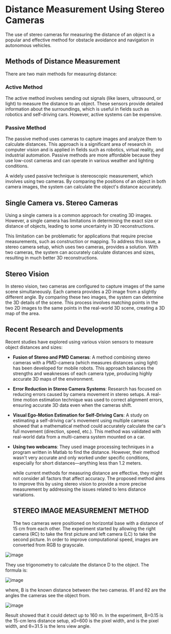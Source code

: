 # Distance Measurement Using Stereo Cameras

The use of stereo cameras for measuring the distance of an object is a popular and effective method for obstacle avoidance and navigation in autonomous vehicles.

## Methods of Distance Measurement

There are two main methods for measuring distance:

### Active Method

The active method involves sending out signals (like lasers, ultrasound, or light) to measure the distance to an object. These sensors provide detailed information about the surroundings, which is useful in fields such as robotics and self-driving cars. However, active systems can be expensive.

### Passive Method

The passive method uses cameras to capture images and analyze them to calculate distances. This approach is a significant area of research in computer vision and is applied in fields such as robotics, virtual reality, and industrial automation. Passive methods are more affordable because they use low-cost cameras and can operate in various weather and lighting conditions.

A widely used passive technique is stereoscopic measurement, which involves using two cameras. By comparing the positions of an object in both camera images, the system can calculate the object's distance accurately.

## Single Camera vs. Stereo Cameras

Using a single camera is a common approach for creating 3D images. However, a single camera has limitations in determining the exact size or distance of objects, leading to some uncertainty in 3D reconstructions.

This limitation can be problematic for applications that require precise measurements, such as construction or mapping. To address this issue, a stereo camera setup, which uses two cameras, provides a solution. With two cameras, the system can accurately calculate distances and sizes, resulting in much better 3D reconstructions.

## Stereo Vision

In stereo vision, two cameras are configured to capture images of the same scene simultaneously. Each camera provides a 2D image from a slightly different angle. By comparing these two images, the system can determine the 3D details of the scene. This process involves matching points in the two 2D images to the same points in the real-world 3D scene, creating a 3D map of the area.

## Recent Research and Developments

Recent studies have explored using various vision sensors to measure object distances and sizes:

- **Fusion of Stereo and PMD Cameras**: A method combining stereo cameras with a PMD-camera (which measures distances using light) has been developed for mobile robots. This approach balances the strengths and weaknesses of each camera type, producing highly accurate 3D maps of the environment.

- **Error Reduction in Stereo Camera Systems**: Research has focused on reducing errors caused by camera movement in stereo setups. A real-time motion estimation technique was used to correct alignment errors, ensuring accurate 3D data even when the cameras shift.

- **Visual Ego-Motion Estimation for Self-Driving Cars**: A study on estimating a self-driving car's movement using multiple cameras showed that a mathematical method could accurately calculate the car's full movement (direction, speed, etc.). This method was validated with real-world data from a multi-camera system mounted on a car.

- **Using two webcams**: They used image processing techniques in a program written in Matlab to find the distance. However, their method wasn't very accurate and only worked under specific conditions, especially for short distances—anything less than 1.2 meters.

  while current methods for measuring distance are effective, they might not consider all factors that affect accuracy. The proposed method aims to improve this by using stereo vision to provide a more precise measurement by addressing the issues related to lens distance variations.


  ## STEREO IMAGE MEASUREMENT METHOD

  The two cameras were positioned on horizontal base with a distance of 15 cm from each 
  other. The experiment started by allowing the right camera (RC) to take the first picture and 
  left camera (LC) to take the second picture. In order to improve computational speed, images are converted from RGB to grayscale.

 ![image](https://github.com/user-attachments/assets/f2947a31-bbf5-4a7b-9a01-77deee66653c)

 They use trigonometry to calculate the distance D to the object. The formula is:

 ![image](https://github.com/user-attachments/assets/cdc566ac-4092-4970-a3b7-eaa210816b83)

where,
 B is the known distance between the two cameras.
 θ1 and θ2 are the angles the cameras see the object from.

![image](https://github.com/user-attachments/assets/0c42554c-89a7-4358-87d2-6361936f0911)

Result showed that it could detect up to 160 m. In the experiment, B=0.15 is the 15-cm lens distance setup, x0=600 is the pixel width, and is the pixel width, and θ=31.5 is the lens view angle.


